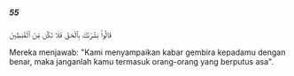 ##### 55

<span class="ayah">قَالُوا۟ بَشَّرْنَٰكَ بِٱلْحَقِّ فَلَا تَكُن مِّنَ ٱلْقَٰنِطِينَ</span>

<span class="ayah_translation">Mereka menjawab: "Kami menyampaikan kabar gembira kepadamu dengan benar, maka janganlah kamu termasuk orang-orang yang berputus asa".</span>
